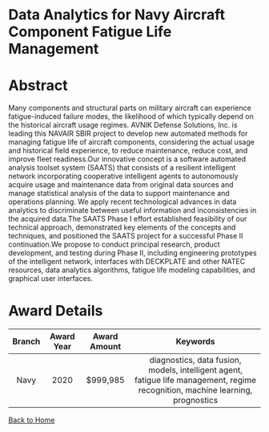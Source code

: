 
Data Analytics for Navy Aircraft Component Fatigue Life Management
==================================================================

# Abstract


Many components and structural parts on military aircraft can experience fatigue-induced failure modes, the likelihood of which typically depend on the historical aircraft usage regimes. AVNIK Defense Solutions, Inc. is leading this NAVAIR SBIR project to develop new automated methods for managing fatigue life of aircraft components, considering the actual usage and historical field experience, to reduce maintenance, reduce cost, and improve fleet readiness.Our innovative concept is a software automated analysis toolset system (SAATS) that consists of a resilient intelligent network incorporating cooperative intelligent agents to autonomously acquire usage and maintenance data from original data sources and manage statistical analysis of the data to support maintenance and operations planning. We apply recent technological advances in data analytics to discriminate between useful information and inconsistencies in the acquired data.The SAATS Phase I effort established feasibility of our technical approach, demonstrated key elements of the concepts and techniques, and positioned the SAATS project for a successful Phase II continuation.We propose to conduct principal research, product development, and testing during Phase II, including engineering prototypes of the intelligent network, interfaces with DECKPLATE and other NATEC resources, data analytics algorithms, fatigue life modeling capabilities, and graphical user interfaces.  

# Award Details

|Branch|Award Year|Award Amount|Keywords|
| :---: | :---: | :---: | :---: |
|Navy|2020|$999,985|diagnostics, data fusion, models, intelligent agent, fatigue life management, regime recognition, machine learning, prognostics|
  
  


[Back to Home](https://github.com/chrischow/dod_sbir_awards/Reports/JH/#1987)